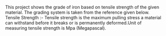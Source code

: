 This project shows the grade of iron based on tensile strength of the given material. The grading system is taken from the reference given below.
Tensile Strength :- Tensile strength is the maximum pulling stress a material can withstand before it breaks or is permanently deformed.Unit of measuring tensile strength is Mpa (Megapascal).

